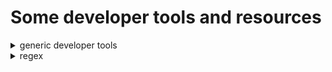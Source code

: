 # Some developer tools and resources

<details><summary>generic developer tools</summary>
- https://extendsclass.com/
</details>

<details><summary>regex</summary>
<p>
- https://regexr.com/
- https://www.regexpal.com/
- https://regex101.com/
</p>
</details>



